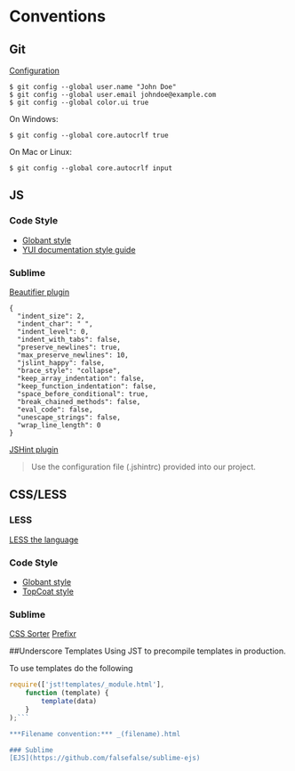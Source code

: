 # Conventions

## Git

[Configuration](http://git-scm.com/book/en/Customizing-Git-Git-Configuration)

    $ git config --global user.name "John Doe"
    $ git config --global user.email johndoe@example.com
    $ git config --global color.ui true

On Windows:

    $ git config --global core.autocrlf true

On Mac or Linux:

    $ git config --global core.autocrlf input

## JS

### Code Style

- [Globant style](https://github.com/globant-ui/javascript-style-guide)
- [YUI documentation style guide](http://yui.github.io/yuidoc/syntax/index.html)

### Sublime

[Beautifier plugin](https://github.com/jdc0589/JsFormat)

```
{
  "indent_size": 2,
  "indent_char": " ",
  "indent_level": 0,
  "indent_with_tabs": false,
  "preserve_newlines": true,
  "max_preserve_newlines": 10,
  "jslint_happy": false,
  "brace_style": "collapse",
  "keep_array_indentation": false,
  "keep_function_indentation": false,
  "space_before_conditional": true,
  "break_chained_methods": false,
  "eval_code": false,
  "unescape_strings": false,
  "wrap_line_length": 0
}
```

[JSHint plugin](https://github.com/uipoet/sublime-jshint)

> Use the configuration file (.jshintrc) provided into our project.

## CSS/LESS

### LESS

[LESS the language](http://lesscss.org/)

### Code Style

- [Globant style](https://github.com/globant-ui/css-style-guide)
- [TopCoat style](https://github.com/topcoat/topcoat/wiki/Coding-Guidelines)

### Sublime

[CSS Sorter](http://csscomb.com/)
[Prefixr](http://wbond.net/sublime_packages/prefixr)

##Underscore Templates
Using JST to precompile templates in production.

To use templates do the following
```javascript
require(['jst!templates/_module.html'],
    function (template) {
        template(data)
    }
);```

***Filename convention:*** _(filename).html

### Sublime
[EJS](https://github.com/falsefalse/sublime-ejs)